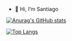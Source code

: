 - 👋 Hi, I’m Santiago

[![Anurag's GitHub stats](https://github-readme-stats.vercel.app/api?username=SaFernandezC&count_private=true&show_icons=true&theme=radical)](https://github.com/anuraghazra/github-readme-stats)

[![Top Langs](https://github-readme-stats.vercel.app/api/top-langs/?username=SaFernandezC)](https://github.com/anuraghazra/github-readme-stats)

<!---
SaFernandezC/SaFernandezC is a ✨ special ✨ repository because its `README.md` (this file) appears on your GitHub profile.
You can click the Preview link to take a look at your changes.
--->
